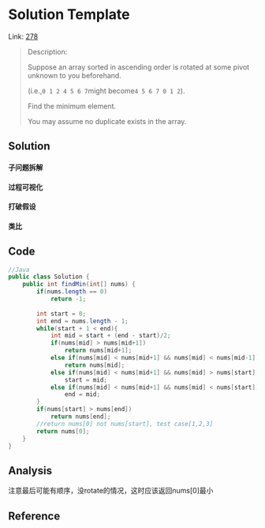 # Solution Template

Link: [278](https://leetcode.com/problems/first-bad-version/#/description)

> Description:
>
> Suppose an array sorted in ascending order is rotated at some pivot unknown to you beforehand.
>
> \(i.e.,`0 1 2 4 5 6 7`might become`4 5 6 7 0 1 2`\).
>
> Find the minimum element.
>
> You may assume no duplicate exists in the array.

## Solution

#### 子问题拆解

#### 过程可视化

#### 打破假设

#### 类比

## Code

```java
//Java
public class Solution {
    public int findMin(int[] nums) {
        if(nums.length == 0)
            return -1;
        
        int start = 0;
        int end = nums.length - 1;
        while(start + 1 < end){
            int mid = start + (end - start)/2;
            if(nums[mid] > nums[mid+1])
                return nums[mid+1];
            else if(nums[mid] < nums[mid+1] && nums[mid] < nums[mid-1])
                return nums[mid];
            else if(nums[mid] < nums[mid+1] && nums[mid] > nums[start])
                start = mid;
            else if(nums[mid] < nums[mid+1] && nums[mid] < nums[start])
                end = mid;
        }
        if(nums[start] > nums[end])
            return nums[end];
        //return nums[0] not nums[start], test case[1,2,3]
        return nums[0];
    }
}
```

## Analysis

注意最后可能有顺序，没rotate的情况，这时应该返回nums\[0\]最小

## Reference



